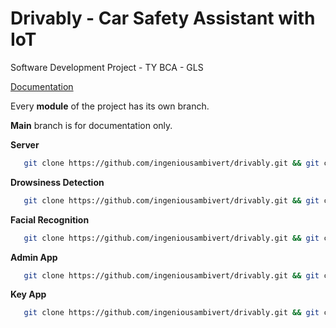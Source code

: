 # Drivably - Car Safety Assistant with IoT
Software Development Project - TY BCA - GLS 

[Documentation](https://docs.google.com/document/d/1x1UO4qixu3agEuyd0DjvhxfHhT1m4Ka7UGL-Xs9vXtQ/edit?ts=5f9a4460#)

Every **module** of the project has its own branch. 

 **Main** branch is for documentation only.
 
 **Server**
 ```bash
    git clone https://github.com/ingeniousambivert/drivably.git && git checkout server 
```

 **Drowsiness Detection**
 ```bash
    git clone https://github.com/ingeniousambivert/drivably.git && git checkout drowsiness-detection 
```

 **Facial Recognition**
 ```bash
    git clone https://github.com/ingeniousambivert/drivably.git && git checkout facial-recognition 
```

 **Admin App**
 ```bash
    git clone https://github.com/ingeniousambivert/drivably.git && git checkout admin-app 
```

 **Key App**
 ```bash
    git clone https://github.com/ingeniousambivert/drivably.git && git checkout key-app 
```


